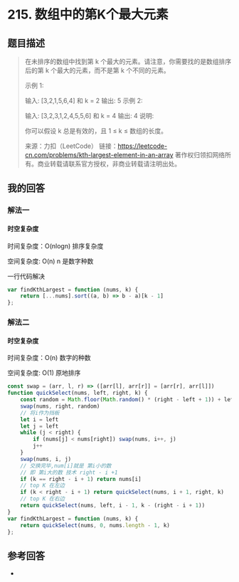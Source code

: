 # 215. 数组中的第K个最大元素

## 题目描述

> 在未排序的数组中找到第 k 个最大的元素。请注意，你需要找的是数组排序后的第 k 个最大的元素，而不是第 k 个不同的元素。
>
> 示例 1:
>
> 输入: [3,2,1,5,6,4] 和 k = 2
> 输出: 5
> 示例 2:
>
> 输入: [3,2,3,1,2,4,5,5,6] 和 k = 4
> 输出: 4
> 说明:
>
> 你可以假设 k 总是有效的，且 1 ≤ k ≤ 数组的长度。
>
> 来源：力扣（LeetCode）
> 链接：https://leetcode-cn.com/problems/kth-largest-element-in-an-array
> 著作权归领扣网络所有。商业转载请联系官方授权，非商业转载请注明出处。

## 我的回答

### 解法一

#### 时空复杂度

时间复杂度：O(nlogn) 排序复杂度

空间复杂度:   O(n) n 是数字种数

一行代码解决

```js
var findKthLargest = function (nums, k) {
    return [...nums].sort((a, b) => b - a)[k - 1]
};
```

### 解法二

#### 时空复杂度

时间复杂度：O(n) 数字的种数

空间复杂度:   O(1)  原地排序

```js
const swap = (arr, l, r) => ([arr[l], arr[r]] = [arr[r], arr[l]])
function quickSelect(nums, left, right, k) {
    const random = Math.floor(Math.random() * (right - left + 1)) + left
    swap(nums, right, random)
    // 将i作为挡板
    let i = left
    let j = left
    while (j < right) {
        if (nums[j] < nums[right]) swap(nums, i++, j)
        j++
    }
    swap(nums, i, j)
    // 交换完毕,num[i]就是 第i小的数
    // 即 第i大的数 技术 right - i +1
    if (k == right - i + 1) return nums[i]
    // top K 在左边 
    if (k < right - i + 1) return quickSelect(nums, i + 1, right, k)
    // top K 在右边
    return quickSelect(nums, left, i - 1, k - (right - i + 1))
}
var findKthLargest = function (nums, k) {
    return quickSelect(nums, 0, nums.length - 1, k)
};
```



## 参考回答

- 
